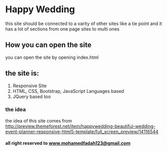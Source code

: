 # Happy Wedding
this site should be connected to a varity of other sites like a tie point 
and it has a lot of sections from one page sites to multi ones

## How you can open the site 
you can open the site by opening index.html 

## the site is:
1. Responsive Site
2. HTML, CSS, Bootstrap, JavaScript Languages based
3. JQuery based too

### the idea
the idea of this site comes from
http://preview.themeforest.net/item/happywedding-beautiful-wedding-event-planner-responsive-html5-template/full_screen_preview/14116544 

#### all right reserved to www.mohamedfadah123@gmail.com